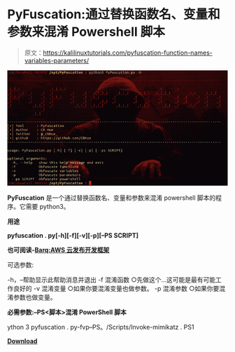 # PyFuscation:通过替换函数名、变量和参数来混淆 Powershell 脚本

> 原文：<https://kalilinuxtutorials.com/pyfuscation-function-names-variables-parameters/>

[![PyFuscation : Obfuscate Powershell Scripts By Replacing Function Names, Variables & Parameters](img/170669fefa8ccc8a1bd9952745b98c1f.png "PyFuscation : Obfuscate Powershell Scripts By Replacing Function Names, Variables & Parameters")](https://1.bp.blogspot.com/-8YJzRJzLyBo/XXTHDtNl4RI/AAAAAAAACZI/7IlXdM1lX5cqPjZELjVM-EKBJww_D428ACLcBGAs/s1600/PyFuscation%2B%25281%2529.png)

**PyFuscation** 是一个通过替换函数名、变量和参数来混淆 powershell 脚本的程序。它需要 python3。

**用途**

**pyfuscation . py[-h][-f][-v][-p][–PS SCRIPT]**

**也可阅读-[Barq:AWS 云发布开发框架](https://kalilinuxtutorials.com/barq-aws-cloud-exploitation-framework/)**

可选参数:

-h，–帮助显示此帮助消息并退出
-f 混淆函数
○先做这个…这可能是最有可能工作良好的
-v 混淆变量
○如果你要混淆变量也做参数。
-p 混淆参数
○如果你要混淆参数也做变量。

**必需参数:–PS<脚本>混淆 PowerShell 脚本**

ython 3 pyfuscation . py-fvp–PS。/Scripts/Invoke-mimikatz . PS1

[**Download**](https://github.com/CBHue/PyFuscation)